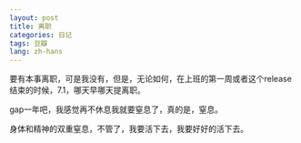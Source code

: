```yaml
---
layout: post
title: 离职
categories: 日记
tags: 豆瓣
lang: zh-hans
---
```

要有本事离职，可是我没有，但是，无论如何，在上班的第一周或者这个release结束的时候，7.1，哪天早哪天提离职。

gap一年吧，我感觉再不休息我就要窒息了，真的是，窒息。

身体和精神的双重窒息，不管了，我要活下去，我要好好的活下去。

